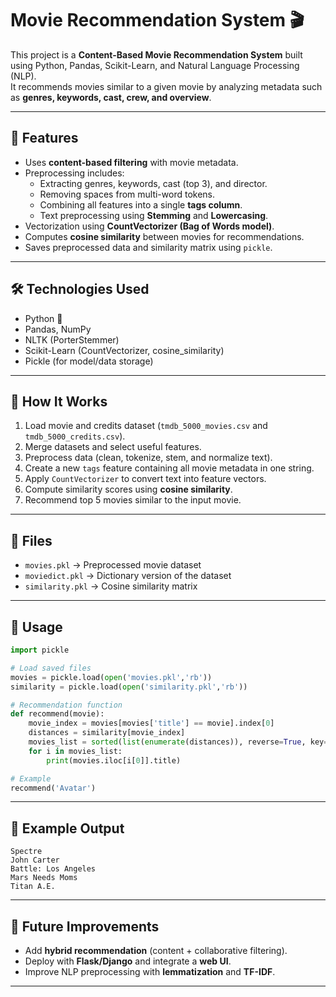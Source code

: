 # Movie Recommendation System 🎬

This project is a **Content-Based Movie Recommendation System** built using Python, Pandas, Scikit-Learn, and Natural Language Processing (NLP).  
It recommends movies similar to a given movie by analyzing metadata such as **genres, keywords, cast, crew, and overview**.

---

## 📌 Features
- Uses **content-based filtering** with movie metadata.
- Preprocessing includes:
  - Extracting genres, keywords, cast (top 3), and director.
  - Removing spaces from multi-word tokens.
  - Combining all features into a single **tags column**.
  - Text preprocessing using **Stemming** and **Lowercasing**.
- Vectorization using **CountVectorizer (Bag of Words model)**.
- Computes **cosine similarity** between movies for recommendations.
- Saves preprocessed data and similarity matrix using `pickle`.

---

## 🛠️ Technologies Used
- Python 🐍
- Pandas, NumPy
- NLTK (PorterStemmer)
- Scikit-Learn (CountVectorizer, cosine_similarity)
- Pickle (for model/data storage)

---

## 🚀 How It Works
1. Load movie and credits dataset (`tmdb_5000_movies.csv` and `tmdb_5000_credits.csv`).
2. Merge datasets and select useful features.
3. Preprocess data (clean, tokenize, stem, and normalize text).
4. Create a new `tags` feature containing all movie metadata in one string.
5. Apply `CountVectorizer` to convert text into feature vectors.
6. Compute similarity scores using **cosine similarity**.
7. Recommend top 5 movies similar to the input movie.

---

## 📂 Files
- `movies.pkl` → Preprocessed movie dataset
- `moviedict.pkl` → Dictionary version of the dataset
- `similarity.pkl` → Cosine similarity matrix

---

## 📖 Usage
```python
import pickle

# Load saved files
movies = pickle.load(open('movies.pkl','rb'))
similarity = pickle.load(open('similarity.pkl','rb'))

# Recommendation function
def recommend(movie):
    movie_index = movies[movies['title'] == movie].index[0]
    distances = similarity[movie_index]
    movies_list = sorted(list(enumerate(distances)), reverse=True, key=lambda x: x[1])[1:6]
    for i in movies_list:
        print(movies.iloc[i[0]].title)

# Example
recommend('Avatar')
```

---

## 🎯 Example Output
```
Spectre
John Carter
Battle: Los Angeles
Mars Needs Moms
Titan A.E.
```

---

## 📌 Future Improvements
- Add **hybrid recommendation** (content + collaborative filtering).
- Deploy with **Flask/Django** and integrate a **web UI**.
- Improve NLP preprocessing with **lemmatization** and **TF-IDF**.

---


